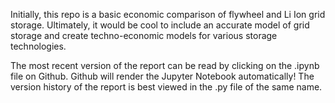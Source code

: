 Initially, this repo is a basic economic comparison of flywheel and Li Ion grid storage.  Ultimately, it would be cool to include an accurate model of grid storage and create techno-economic models for various storage technologies.

The most recent version of the report can be read by clicking on the .ipynb file on Github.  Github will render the Jupyter Notebook automatically!  The version history of the report is best viewed in the .py file of the same name.
